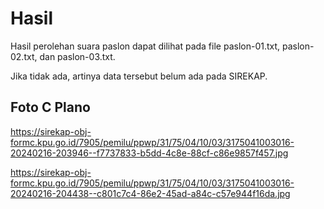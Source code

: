 # Hasil

Hasil perolehan suara paslon dapat dilihat pada file paslon-01.txt, paslon-02.txt, dan paslon-03.txt.

Jika tidak ada, artinya data tersebut belum ada pada SIREKAP.

## Foto C Plano

https://sirekap-obj-formc.kpu.go.id/7905/pemilu/ppwp/31/75/04/10/03/3175041003016-20240216-203946--f7737833-b5dd-4c8e-88cf-c86e9857f457.jpg

https://sirekap-obj-formc.kpu.go.id/7905/pemilu/ppwp/31/75/04/10/03/3175041003016-20240216-204438--c801c7c4-86e2-45ad-a84c-c57e944f16da.jpg
